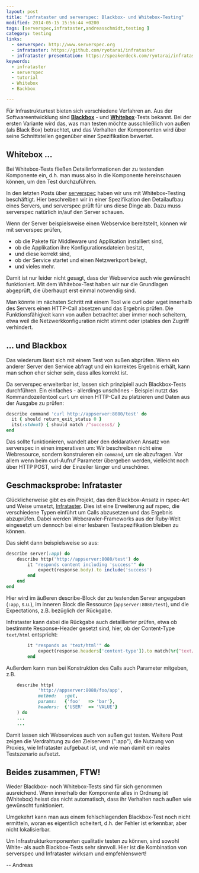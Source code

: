 ```yaml
---
layout: post
title: "infrataster und serverspec: Blackbox- und Whitebox-Testing"
modified: 2014-05-15 15:56:44 +0200
tags: [serverspec,infrataster,andreasschmidt,testing ]
category: testing
links:
  - serverspec: http://www.serverspec.org
  - infrataster: https://github.com/ryotarai/infrataster
  - infrataster presentation: https://speakerdeck.com/ryotarai/infrataster-infra-behavior-testing-framework-number-oedo04
keywords:
  - infrataster
  - serverspec
  - tutorial
  - Whitebox
  - Backbox

---
```


Für Infrastrukturtest bieten sich verschiedene Verfahren an. Aus der Softwareentwicklung
sind [**Blackbox**](http://de.wikipedia.org/wiki/Black-Box-Test) - und
[**Whitebox**](http://de.wikipedia.org/wiki/White-Box-Test)-Tests bekannt.
Bei der ersten Variante wird das, was man testen möchte ausschließlich von
außen (als Black Box) betrachtet, und das Verhalten der Komponenten wird über
seine Schnittstellen gegenüber einer Spezifikation bewertet.

## Whitebox ...

Bei Whitebox-Tests fließen Detailinformationen der zu testenden
Komponente ein, d.h. man muss also in die Komponente hereinschauen können, um
den Test durchzuführen.

In den letzten Posts über [serverspec](http://www.serverspec.org/) haben wir uns
mit Whitebox-Testing beschäftigt. Hier beschreiben wir in einer Spezifikation
den Detailaufbau eines Servers, und serverspec prüft für uns diese Dinge ab.
Dazu muss serverspec natürlich in/auf den Server schauen.

Wenn der Server beispielsweise einen Webservice bereitstellt, können wir mit serverspec prüfen,

 - ob die Pakete für Middleware und Applikation installiert sind,
 - ob die Applikation ihre Konfigurationsdateien besitzt,
 - und diese korrekt sind,
 - ob der Service startet und einen Netzwerkport belegt,
 - und vieles mehr.

Damit ist nur leider nicht gesagt, dass der Webservice auch wie gewünscht
funktioniert. Mit dem Whitebox-Test haben wir nur die Grundlagen abgeprüft, die
überhaupt erst einmal notwendig sind.

Man könnte im nächsten Schritt mit einem Tool wie curl oder wget innerhalb
des Servers einen HTTP-Call absetzen und das Ergebnis prüfen. Die Funktionsfähigkeit
kann von außen betrachtet aber immer noch scheitern, etwa weil die Netzwerkkonfiguration nicht stimmt
oder iptables den Zugriff verhindert.

## ... und Blackbox

Das wiederum lässt sich mit einem Test von außen abprüfen. Wenn ein anderer
Server den Service abfragt und ein korrektes Ergebnis erhält, kann man schon eher
sicher sein, dass alles korrekt ist.

Da serverspec erweiterbar ist, lassen sich prinzipiell auch Blackbox-Tests
durchführen. Ein einfaches - allerdings unschönes - Beispiel nutzt das Kommandozeilentool
`curl` um einen HTTP-Call zu platzieren und Daten aus der Ausgabe zu prüfen:

```ruby
describe command 'curl http://appserver:8080/test' do
  it { should return_exit_status 0 }
  its(:stdout) { should match /^success$/ }
end
```

Das sollte funktionieren, wandelt aber den deklarativen Ansatz von serverspec in einen
imperativen um: Wir beschreiben nicht eine Webresource, sondern konstruieren ein
`command`, um sie abzufragen. Vor allem wenn beim curl-Aufruf Parameter übergeben werden, vielleicht
noch über HTTP POST, wird der Einzeiler länger und unschöner.

## Geschmacksprobe: Infrataster

Glücklicherweise gibt es ein Projekt, das den Blackbox-Ansatz in rspec-Art und
Weise umsetzt, [Infrataster](https://github.com/ryotarai/infrataster). Dies ist
eine Erweiterung auf rspec, die verschiedene Typen einführt um Calls abzusetzen
und das Ergebnis abzuprüfen. Dabei werden Webcrawler-Frameworks aus der Ruby-Welt
eingesetzt um dennoch bei einer lesbaren Testspezifikation bleiben zu können.

Das sieht dann beispielsweise so aus:

```ruby
describe server(:app) do
	describe http('http://appserver:8080/test') do
		it "responds content including 'success'" do
			expect(response.body).to include('success')
		end
	end
end
```

Hier wird im äußeren describe-Block der zu testenden Server angegeben (`:app`, s.u.),
im inneren Block die Ressource (`appserver:8080/test`), und die Expectations, z.B.
bezüglich der Rückgabe.

Infrataster kann dabei die Rückgabe auch detaillierter prüfen, etwa ob
bestimmte Response-Header gesetzt sind, hier, ob der Content-Type `text/html` entspricht:

```ruby
		it "responds as 'text/html'" do
			expect(response.headers['content-type']).to match(%r{^text/html})
		end
```

Außerdem kann man bei Konstruktion des Calls auch Parameter mitgeben, z.B.

```ruby
	describe http(
    		'http://appserver:8080/foo/app',
    		method:   :get,
    		params:   {'foo'   => 'bar'},
    		headers:  {'USER'  => 'VALUE'}
  	) do
    ...
    ...
```

Damit lassen sich Webservices auch von außen gut testen. Weitere Post zeigen
die Verdrahtung zu den Zielservern (":app"), die Nutzung von Proxies,
wie Infrataster aufgebaut ist, und wie man damit ein reales Testszenario aufsetzt.

## Beides zusammen, FTW!  

Weder Blackbox- noch Whitebox-Tests sind für sich genommen ausreichend. Wenn
innerhalb der Komponente alles in Ordnung ist (Whitebox) heisst das nicht
automatisch, dass ihr Verhalten nach außen wie gewünscht funktioniert.

Umgekehrt kann man aus einem fehlschlagenden Blackbox-Test noch nicht ermitteln,
woran es eigentlich scheitert, d.h. der Fehler ist erkennbar, aber nicht
lokalisierbar.

Um Infrastrukturkomponenten qualitativ testen zu können, sind sowohl White-
als auch Blackbox-Tests sehr sinnvoll. Hier ist die Kombination von
serverspec und Infrataster wirksam und empfehlenswert!

--
Andreas
